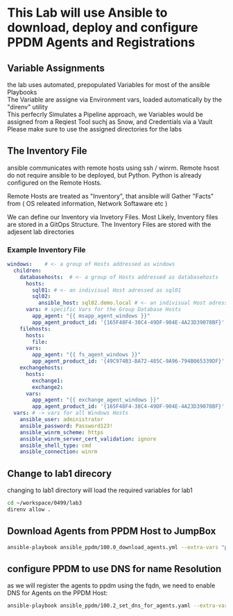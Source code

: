 # This Lab will use Ansible to download, deploy and configure PPDM Agents and Registrations

## Variable Assignments
the lab uses automated, prepopulated Variables for most of the ansible Playbooks  
The Variable are assigne via Environment vars, loaded automatically by the "direnv" utility  
This perfecrly Simulates a Pipeline approach, we Variables would be assigned from a Reqiest Tool suchj as Snow, and Credentials via a Vault
Please make sure to use the assigned directories for the labs

## The Inventory File

ansible communicates with remote hosts using ssh / winrm. Remote hsost do not require ansible to be deployed, but Python.
Python is already configured on the Remote Hosts. 

Remote Hosts are treated as "Inventory", that ansible will Gather "Facts" from ( OS releated information, Network Softaware etc )

We can define our Inventory via Invetory Files. Most Likely, Inventory files are stored in a GitOps Structure. The Inventory Files are stored with the adjesent lab directories

### Example Inventory File

```yaml
windows:    # <- a group of Hosts addressed as windows
  children:
    databasehosts:  # <- a group of Hosts addressed as databasehosts
      hosts:
        sql01: # <- an indivisual Host adressed as sql01
        sql02:
          ansible_host: sql02.demo.local # <- an indivisual Host adressed as sql02. resolvable as sql02.demo.local
      vars: # specific Vars for the Group Database Hosts
        app_agent: "{{ msapp_agent_windows }}"
        app_agent_product_id: '{165F48F4-38C4-49DF-904E-4A23D39078BF}'
    filehosts:
      hosts:
        file:
      vars:
        app_agent: "{{ fs_agent_windows }}"
        app_agent_product_id: '{49C974B3-BA72-485C-9A96-794B065339DF}'
    exchangehosts:
      hosts:
        exchange1:
        exchange2:
      vars:
        app_agent: "{{ exchange_agent_windows }}"
        app_agent_product_id: '{165F48F4-38C4-49DF-904E-4A23D39078BF}'
  vars: # -> vars for all Windows Hosts
    ansible_user: administrator
    ansible_password: Password123!
    ansible_winrm_scheme: https
    ansible_winrm_server_cert_validation: ignore
    ansible_shell_type: cmd
    ansible_connection: winrm
```
## Change to lab1 direcory
changing to lab1 directory will load the required variables for lab1

```bash
cd ~/workspace/0499/lab3
direnv allow .
```
## Download Agents from PPDM Host to JumpBox
```bash
ansible-playbook ansible_ppdm/100.0_download_agents.yml --extra-vars "ppdm_fqdn=ppdm-1.demo.local ppdm_new_password='Password123!'"
```


## configure PPDM to use DNS for name Resolution
as we will register the agents to ppdm using the fqdn, we need to enable DNS for Agents on the PPDM Host:

```bash
ansible-playbook ansible_ppdm/100.2_set_dns_for_agents.yaml --extra-vars "ppdm_fqdn=ppdm-1.demo.local ppdm_new_password='Password123!'"
```

